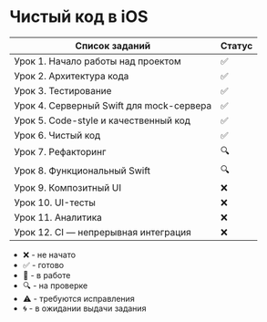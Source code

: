 # Чистый код в iOS

| Список заданий                           | Статус             |
| ---------------------------------------- | ------------------ |
| Урок 1. Начало работы над проектом       | :white_check_mark: |
| Урок 2. Архитектура кода                 | :white_check_mark: |
| Урок 3. Тестирование                     | :white_check_mark: |
| Урок 4. Серверный Swift для mock-сервера | :white_check_mark: |
| Урок 5. Code-style и качественный код    | :white_check_mark: |
| Урок 6. Чистый код                       | :white_check_mark: |
| Урок 7. Рефакторинг                      | :mag:              |
| Урок 8. Функциональный Swift             | :mag:              |
| Урок 9. Композитный UI                   | :x:                |
| Урок 10. UI-тесты                        | :x:                |
| Урок 11. Аналитика                       | :x:                |
| Урок 12. CI — непрерывная интеграция     | :x:                |

-   :x: - не начато
-   :white_check_mark: - готово
-   :memo: - в работе
-   :mag: - на проверке
-   :warning: - требуются исправления
-   :cyclone: - в ожидании выдачи задания
